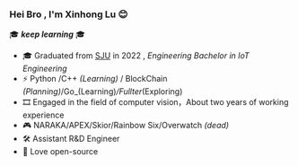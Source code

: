 ### Hei Bro , I'm Xinhong Lu 😊
🎓 ***keep learning*** 🎓

- 🎓 Graduated from [SJU](https://www.sju.edu.cn/) in 2022 , _Engineering Bachelor in IoT Engineering_
- ⚡ Python /C++ _(Learning)_  / BlockChain _(Planning)_/Go_(Learning)_/Fullter_(Exploring)
- 🎞️ Engaged in the field of computer vision，About two years of working experience
- 🎮 NARAKA/APEX/Skior/Rainbow Six/Overwatch _(dead)_
- 🛠️ Assistant R&D Engineer 
- 💼 Love open-source




